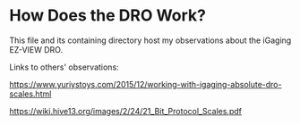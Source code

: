 # How Does the DRO Work?

This file and its containing directory host my observations about the
iGaging EZ-VIEW DRO.

Links to others' observations:

https://www.yuriystoys.com/2015/12/working-with-igaging-absolute-dro-scales.html

https://wiki.hive13.org/images/2/24/21_Bit_Protocol_Scales.pdf

